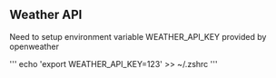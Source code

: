 ## Weather API

Need to setup environment variable WEATHER_API_KEY provided by openweather

'''
echo 'export WEATHER_API_KEY=123' >> ~/.zshrc
'''
